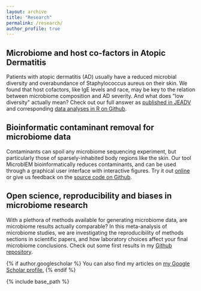 ```yaml
---
layout: archive
title: "Research"
permalink: /research/
author_profile: true
---
```


Microbiome and host co-factors in Atopic Dermatitis
------
Patients with atopic dermatitis (AD) usually have a reduced microbial diversity and overabundance of Staphylococcus aureus on their skin. We found that host cofactors, like IgE levels and race, may be key to the relation between microbiome composition and AD severity. And what does "low diversity" actually mean? Check out our full answer as [published in JEADV](https://onlinelibrary.wiley.com/doi/full/10.1111/jdv.18776) and corresponding [data analyses in R on Github](https://github.com/LuiseRauer/Anti-IL22-baseline). 

Bioinformatic contaminant removal for microbiome data
------
Contaminants can spoil any microbiome sequencing experiment, but particularly those of sparsely-inhabited body regions like the skin. Our tool MicrobIEM bioinformatically reduces contaminants, and can be used through a graphical user interface with interactive figures. Try it out [online](https://env-med.shinyapps.io/microbiem/) or give us feedback on the [source code on Github](https://github.com/LuiseRauer/MicrobIEM).

Open science, reproducibility and biases in microbiome research
------
With a plethora of methods available for generating microbiome data, are microbiome results actually comparable? In this meta-analysis of microbiome studies, we are investigating the reproducibility of methods sections in scientific papers, and how laboratory choices affect your final microbiome conclusions. Check out some first results in my [Github repository](https://github.com/LuiseRauer/Mock-meta-analysis/blob/main/Mock-meta-analysis_pilot-results_2022-09-29.pdf). 



{% if author.googlescholar %}
  You can also find my articles on <u><a href="{{author.googlescholar}}">my Google Scholar profile</a>.</u>
{% endif %}

{% include base_path %}

